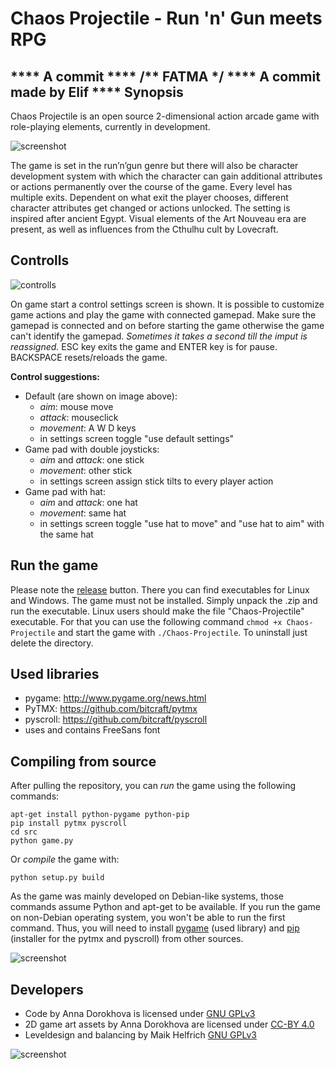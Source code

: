 ﻿ Chaos Projectile - Run 'n' Gun meets RPG
==========================================

**** A commit **** /** FATMA */ 
**** A commit made by Elif ****
Synopsis
--------

Chaos Projectile is an open source 2-dimensional action arcade game with
role-playing elements, currently in development.

![screenshot](doc/source/screenshot.png)

The game is set in the run’n’gun genre but there will also be character
development system with which the character can gain additional attributes
or actions permanently over the course of the game. Every level
has multiple exits. Dependent on what exit the player chooses, different
character attributes get changed or actions unlocked. The setting is inspired
after ancient Egypt. Visual elements of the Art Nouveau era are present, as well
as influences from the Cthulhu cult by Lovecraft.

Controlls
--------

![controlls](doc/source/controlls.png)

On game start a control settings screen is shown. It is possible to customize
game actions and play the game with connected gamepad. Make sure the
gamepad is connected and on before starting the game otherwise the game
can't identify the gamepad. *Sometimes it takes a second till the imput is
reassigned.* ESC key exits the game and ENTER key is for pause. BACKSPACE
resets/reloads the game.

**Control suggestions:**
* Default (are shown on image above):
  - *aim*: mouse move
  - *attack*: mouseclick
  - *movement*: A W D keys
  - in settings screen toggle "use default settings"
* Game pad with double joysticks:
  - *aim* and *attack*: one stick
  - *movement*: other stick
  - in settings screen assign stick tilts to every player action
* Game pad with hat:
  - *aim* and *attack*: one hat
  - *movement*: same hat
  - in settings screen toggle "use hat to move" and "use hat to aim" with the same hat

Run the game
--------
Please note the [release](https://github.com/WinterLicht/Chaos-Projectile/releases)
button.
There you can find executables for Linux and Windows. The game must not
be installed. Simply unpack the .zip and run the executable. Linux users should make
the file "Chaos-Projectile" executable. For that you can use the following command
`chmod +x Chaos-Projectile` and start the game with `./Chaos-Projectile`.
To uninstall just delete the directory.

Used libraries
--------
- pygame:  http://www.pygame.org/news.html
- PyTMX:  https://github.com/bitcraft/pytmx
- pyscroll:  https://github.com/bitcraft/pyscroll
- uses and contains FreeSans font

Compiling from source
--------
After pulling the repository, you can *run* the game using the following commands:

```
apt-get install python-pygame python-pip 
pip install pytmx pyscroll
cd src
python game.py
```

Or *compile* the game with:

```
python setup.py build
```

As the game was mainly developed on Debian-like systems, those commands
assume Python and apt-get to be available. If you run the game on non-Debian
operating system, you won't be able to run the first command. Thus, you
will need to install [pygame](https://pygame.org/download.shtml)
(used library) and [pip](https://pypi.python.org/pypi/pip/)
(installer for the pytmx and pyscroll) from other sources.

![screenshot](doc/source/screenshot2.png)

Developers
--------
- Code by Anna Dorokhova is licensed under [GNU GPLv3](http://www.gnu.org/licenses/gpl-3.0.html)
- 2D game art assets by Anna Dorokhova are licensed under [CC-BY 4.0](https://creativecommons.org/licenses/by/4.0/)
- Leveldesign and balancing by Maik Helfrich [GNU GPLv3](http://www.gnu.org/licenses/gpl-3.0.html)

![screenshot](doc/source/screenshot3.png)

